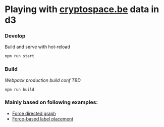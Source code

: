 # Playing with [cryptospace.be](https://cryptospace.be/#) data in d3

### Develop
Build and serve with hot-reload
```sh
npm run start
```

### Build
*Webpack production build conf TBD*
```sh
npm run build
```

### Mainly based on following examples:
- [Force directed graph](https://bl.ocks.org/mbostock/4062045)
- [Force-based label placement](http://bl.ocks.org/MoritzStefaner/1377729)
